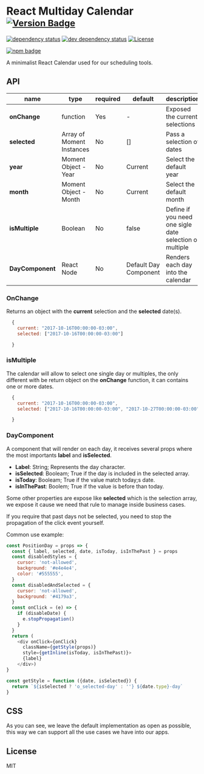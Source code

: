 # React Multiday Calendar <sup>[![Version Badge][npm-version-svg]][package-url]</sup>

[![dependency status][deps-svg]][deps-url]
[![dev dependency status][dev-deps-svg]][dev-deps-url]
[![License][license-image]][license-url]

[![npm badge][npm-badge-png]][package-url]

A minimalist React Calendar used for our scheduling tools.

## API
|name|type|required|default|description|
|---|---|---|---|---|
|**onChange**|function|Yes |-|Exposed the current selections|
|**selected**|Array of Moment Instances|No| [] |Pass a selection of dates| 
|**year**|Moment Object - Year|No| Current |Select the default year|
|**month**|Moment Object - Month|No| Current |Select the default month|
|**isMultiple**|Boolean|No|false|Define if you need one sigle date selection or multiple|
|**DayComponent**|React Node|No|Default Day Component|Renders each day into the calendar|

### OnChange
Returns an object with the **current** selection and the **selected** date(s).

```javascript
  {
    current: "2017-10-16T00:00:00-03:00",
    selected: ["2017-10-16T00:00:00-03:00"]

  }
```

### isMultiple
The calendar will allow to select one single day or multiples, the only different with be return object on the **onChange** function, it can contains one or more dates.

```javascript
  {
    current: "2017-10-16T00:00:00-03:00",
    selected: ["2017-10-16T00:00:00-03:00", "2017-10-27T00:00:00-03:00", "2017-11-05T00:00:00-03:00"]

  }
```

### DayComponent
A component that will render on each day, it receives several props where the most importants **label** and **isSelected**.
  * **Label**: String; Represents the day character.
  * **isSelected**: Booleam; True if the day is included in the selected array.
  * **isToday**: Booleam; True if the value match today;s date.
  * **isInThePast**: Boolem; True if the value is before than today.

Some other properties are expose like **selected** which is the selection array, we expose it cause we need that rule to manage inside business cases.

If you require that past days not be selected, you need to stop the propagation of the click event yourself.

Common use example:

```javascript
const PositionDay = props => {
  const { label, selected, date, isToday, isInThePast } = props
  const disabledStyles = {
    cursor: 'not-allowed',
    background: '#e4e4e4',
    color: '#555555',
  }
  const disabledAndSelected = {
    cursor: 'not-allowed',
    background: '#4179a3',
  }
  const onClick = (e) => {
    if (disableDate) {
      e.stopPropagation()
    }
  }
  return (
    <div onClick={onClick}
      className={getStyle(props)}
      style={getInline(isToday, isInThePast)}>
      {label}
    </div>)
}

const getStyle = function ({date, isSelected}) {
  return `${isSelected ? 'o_selected-day' : ''} ${date.type}-day`
}
```

## CSS


As you can see, we leave the default implementation as open as possible, this way we can support all the use cases we have into our apps.

## License
MIT

[package-url]: https://npmjs.org/package/react-calendar-multiday
[npm-version-svg]: http://versionbadg.es/sgrepo/react-calendar-multiday.svg
[npm-badge-png]: https://nodei.co/npm/react-calendar-multiday.png?downloads=true&stars=true
[deps-svg]: https://david-dm.org/sgrepo/react-calendar-multiday.svg
[deps-url]: https://david-dm.org/sgrepo/react-calendar-multiday
[dev-deps-svg]: https://david-dm.org/sgrepo/react-calendar-multiday.svg
[dev-deps-url]: https://david-dm.org/sgrepo/react-calendar-multiday.svg#info=devDependencies
[license-image]: http://img.shields.io/npm/l/react-calendar-multiday.svg
[license-url]: LICENSE
[downloads-image]: http://img.shields.io/npm/dm/react-calendar-multiday.svg
